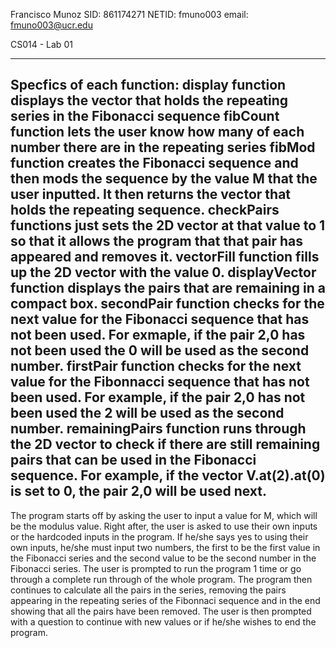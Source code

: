 Francisco Munoz
SID: 861174271
NETID: fmuno003
email: fmuno003@ucr.edu

CS014 - Lab 01

-------------------------------------------------------------------------------  
Specfics of each function:
display function displays the vector that holds the repeating series in 
    the Fibonacci sequence
fibCount function lets the user know how many of each number there are in
    the repeating series
fibMod function creates the Fibonacci sequence and then mods the sequence 
    by the value M that the user inputted. It then returns the vector that holds
    the repeating sequence.
checkPairs functions just sets the 2D vector at that value to 1 so that it 
    allows the program that that pair has appeared and removes it.
vectorFill function fills up the 2D vector with the value 0.
displayVector function displays the pairs that are remaining in a compact
    box.
secondPair function checks for the next value for the Fibonacci sequence
    that has not been used. For exmaple, if the pair 2,0 has not been used the
    0 will be used as the second number.
firstPair function checks for the next value for the Fibonnacci sequence
    that has not been used. For example, if the pair 2,0 has not been used the 2
    will be used as the second number.
remainingPairs function runs through the 2D vector to check if there are still
    remaining pairs that can be used in the Fibonacci sequence. For example, if 
    the vector V.at(2).at(0) is set to 0, the pair 2,0 will be used next.
--------------------------------------------------------------------------------

The program starts off by asking the user to input a value for M, which will be the
modulus value. Right after, the user is asked to use their own inputs or the hardcoded inputs
in the program. If he/she says yes to using their own inputs, he/she must input two numbers, 
the first to be the first value in the Fibonacci series and the second value to be the second
number in the Fibonacci series. The user is prompted to run the program 1 time or go through
a complete run through of the whole program. The program then continues to calculate all the pairs in 
the series, removing the pairs appearing in the repeating series of the Fibonnaci sequence
and in the end showing that all the pairs have been removed. The user is then prompted 
with a question to continue with new values or if he/she wishes to end the program.
